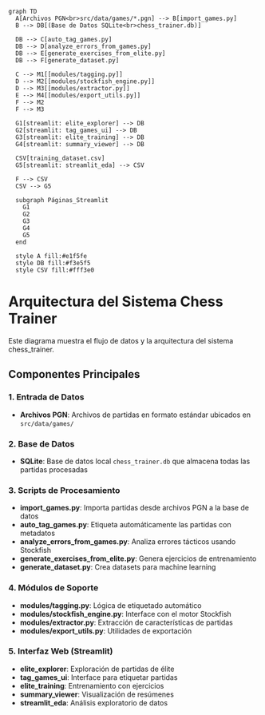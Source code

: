 ```mermaid
graph TD
  A[Archivos PGN<br>src/data/games/*.pgn] --> B[import_games.py]
  B --> DB[(Base de Datos SQLite<br>chess_trainer.db)]

  DB --> C[auto_tag_games.py]
  DB --> D[analyze_errors_from_games.py]
  DB --> E[generate_exercises_from_elite.py]
  DB --> F[generate_dataset.py]

  C --> M1[[modules/tagging.py]]
  D --> M2[[modules/stockfish_engine.py]]
  D --> M3[[modules/extractor.py]]
  E --> M4[[modules/export_utils.py]]
  F --> M2
  F --> M3

  G1[streamlit: elite_explorer] --> DB
  G2[streamlit: tag_games_ui] --> DB
  G3[streamlit: elite_training] --> DB
  G4[streamlit: summary_viewer] --> DB
  
  CSV[training_dataset.csv]
  G5[streamlit: streamlit_eda] --> CSV

  F --> CSV
  CSV --> G5

  subgraph Páginas_Streamlit
    G1
    G2
    G3
    G4
    G5
  end

  style A fill:#e1f5fe
  style DB fill:#f3e5f5
  style CSV fill:#fff3e0
```

# Arquitectura del Sistema Chess Trainer

Este diagrama muestra el flujo de datos y la arquitectura del sistema chess_trainer.

## Componentes Principales

### 1. Entrada de Datos
- **Archivos PGN**: Archivos de partidas en formato estándar ubicados en `src/data/games/`

### 2. Base de Datos
- **SQLite**: Base de datos local `chess_trainer.db` que almacena todas las partidas procesadas

### 3. Scripts de Procesamiento
- **import_games.py**: Importa partidas desde archivos PGN a la base de datos
- **auto_tag_games.py**: Etiqueta automáticamente las partidas con metadatos
- **analyze_errors_from_games.py**: Analiza errores tácticos usando Stockfish
- **generate_exercises_from_elite.py**: Genera ejercicios de entrenamiento
- **generate_dataset.py**: Crea datasets para machine learning

### 4. Módulos de Soporte
- **modules/tagging.py**: Lógica de etiquetado automático
- **modules/stockfish_engine.py**: Interface con el motor Stockfish
- **modules/extractor.py**: Extracción de características de partidas
- **modules/export_utils.py**: Utilidades de exportación

### 5. Interfaz Web (Streamlit)
- **elite_explorer**: Exploración de partidas de élite
- **tag_games_ui**: Interface para etiquetar partidas
- **elite_training**: Entrenamiento con ejercicios
- **summary_viewer**: Visualización de resúmenes
- **streamlit_eda**: Análisis exploratorio de datos
